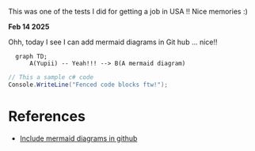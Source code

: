 This was one of the tests I did for getting a job in USA !! Nice memories :)

**Feb 14 2025**

Ohh, today I see I can add mermaid diagrams in Git hub ... nice!!

```mermaid
  graph TD;
      A(Yupii) -- Yeah!!! --> B(A mermaid diagram)
```

```cs
// This a sample c# code
Console.WriteLine("Fenced code blocks ftw!");
```
# References

- [Include mermaid diagrams in github](https://github.blog/developer-skills/github/include-diagrams-markdown-files-mermaid/)
